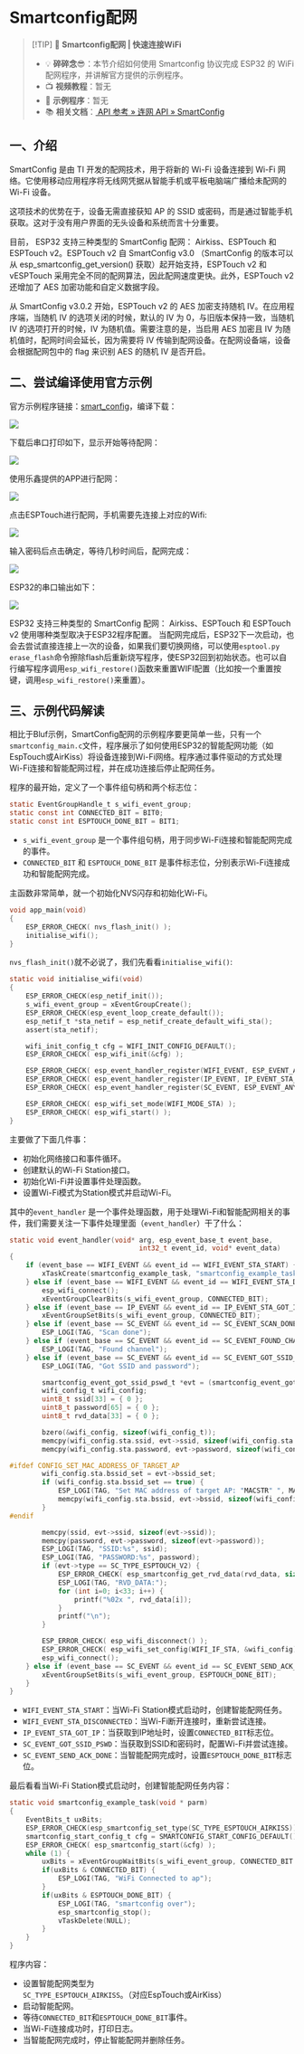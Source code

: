 # Smartconfig配网

> [!TIP] 🚀 **Smartconfig配网 | 快速连接WiFi**  
> - 💡 **碎碎念**😎：本节介绍如何使用 Smartconfig 协议完成 ESP32 的 WiFi 配网程序，并讲解官方提供的示例程序。  
> - 📺 **视频教程**：暂无  
> - 💾 **示例程序**：暂无  
> - 📚 **相关文档**：[ API 参考 » 连网 API » SmartConfig](https://docs.espressif.com/projects/esp-idf/zh_CN/v5.3.2/esp32/api-reference/network/esp_smartconfig.html?highlight=smartconfig)

## 一、介绍
SmartConfig 是由 TI 开发的配网技术，用于将新的 Wi-Fi 设备连接到 Wi-Fi 网络。它使用移动应用程序将无线网凭据从智能手机或平板电脑端广播给未配网的 Wi-Fi 设备。

这项技术的优势在于，设备无需直接获知 AP 的 SSID 或密码，而是通过智能手机获取。这对于没有用户界面的无头设备和系统而言十分重要。

目前， ESP32 支持三种类型的 SmartConfig 配网： Airkiss、ESPTouch 和 ESPTouch v2。ESPTouch v2 自 SmartConfig v3.0 （SmartConfig 的版本可以从 esp_smartconfig_get_version() 获取）起开始支持，ESPTouch v2 和 vESPTouch 采用完全不同的配网算法，因此配网速度更快。此外，ESPTouch v2 还增加了 AES 加密功能和自定义数据字段。

从 SmartConfig v3.0.2 开始，ESPTouch v2 的 AES 加密支持随机 IV。在应用程序端，当随机 IV 的选项关闭的时候，默认的 IV 为 0，与旧版本保持一致，当随机 IV 的选项打开的时候，IV 为随机值。需要注意的是，当启用 AES 加密且 IV 为随机值时，配网时间会延长，因为需要将 IV 传输到配网设备。在配网设备端，设备会根据配网包中的 flag 来识别 AES 的随机 IV 是否开启。
## 二、尝试编译使用官方示例

官方示例程序链接：[smart_config](https://github.com/espressif/esp-idf/tree/master/examples/wifi/smart_config)，编译下载：

![](attachments/Pasted%20image%2020250222114852.png)

下载后串口打印如下，显示开始等待配网：

![](attachments/Pasted%20image%2020250222114936.png)

使用乐鑫提供的APP进行配网：

![](attachments/Pasted%20image%2020250222115304.png)

点击ESPTouch进行配网，手机需要先连接上对应的Wifi:

![](attachments/Pasted%20image%2020250222115412.png)

输入密码后点击确定，等待几秒时间后，配网完成：

![](attachments/Pasted%20image%2020250222115451.png)

ESP32的串口输出如下：

![](attachments/Pasted%20image%2020250222115148.png)


ESP32 支持三种类型的 SmartConfig 配网： Airkiss、ESPTouch 和 ESPTouch v2  使用哪种类型取决于ESP32程序配置。
当配网完成后，ESP32下一次启动，也会去尝试直接连接上一次的设备，如果我们要切换网络，可以使用`esptool.py erase_flash`命令擦除flash后重新烧写程序，使ESP32回到初始状态。也可以自行编写程序调用`esp_wifi_restore()`函数来重置WIFI配置（比如按一个重置按键，调用`esp_wifi_restore()`来重置）。

## 三、示例代码解读

相比于Bluf示例，SmartConfig配网的示例程序要更简单一些，只有一个`smartconfig_main.c`文件，程序展示了如何使用ESP32的智能配网功能（如EspTouch或AirKiss）将设备连接到Wi-Fi网络。程序通过事件驱动的方式处理Wi-Fi连接和智能配网过程，并在成功连接后停止配网任务。

程序的最开始，定义了一个事件组句柄和两个标志位：

```c
static EventGroupHandle_t s_wifi_event_group;
static const int CONNECTED_BIT = BIT0;
static const int ESPTOUCH_DONE_BIT = BIT1;
```
- `s_wifi_event_group` 是一个事件组句柄，用于同步Wi-Fi连接和智能配网完成的事件。
- `CONNECTED_BIT` 和 `ESPTOUCH_DONE_BIT` 是事件标志位，分别表示Wi-Fi连接成功和智能配网完成。


主函数非常简单，就一个初始化NVS闪存和初始化Wi-Fi。

```c
void app_main(void)
{
    ESP_ERROR_CHECK( nvs_flash_init() );
    initialise_wifi();
}
```

`nvs_flash_init()`就不必说了，我们先看看`initialise_wifi()`:

```c
static void initialise_wifi(void)
{
    ESP_ERROR_CHECK(esp_netif_init());
    s_wifi_event_group = xEventGroupCreate();
    ESP_ERROR_CHECK(esp_event_loop_create_default());
    esp_netif_t *sta_netif = esp_netif_create_default_wifi_sta();
    assert(sta_netif);

    wifi_init_config_t cfg = WIFI_INIT_CONFIG_DEFAULT();
    ESP_ERROR_CHECK( esp_wifi_init(&cfg) );

    ESP_ERROR_CHECK( esp_event_handler_register(WIFI_EVENT, ESP_EVENT_ANY_ID, &event_handler, NULL) );
    ESP_ERROR_CHECK( esp_event_handler_register(IP_EVENT, IP_EVENT_STA_GOT_IP, &event_handler, NULL) );
    ESP_ERROR_CHECK( esp_event_handler_register(SC_EVENT, ESP_EVENT_ANY_ID, &event_handler, NULL) );

    ESP_ERROR_CHECK( esp_wifi_set_mode(WIFI_MODE_STA) );
    ESP_ERROR_CHECK( esp_wifi_start() );
}
```

主要做了下面几件事：

- 初始化网络接口和事件循环。
- 创建默认的Wi-Fi Station接口。
- 初始化Wi-Fi并设置事件处理函数。
- 设置Wi-Fi模式为Station模式并启动Wi-Fi。

其中的`event_handler` 是一个事件处理函数，用于处理Wi-Fi和智能配网相关的事件，我们需要关注一下事件处理里面（`event_handler`）干了什么：

```c
static void event_handler(void* arg, esp_event_base_t event_base,
                                int32_t event_id, void* event_data)
{
    if (event_base == WIFI_EVENT && event_id == WIFI_EVENT_STA_START) {
        xTaskCreate(smartconfig_example_task, "smartconfig_example_task", 4096, NULL, 3, NULL);
    } else if (event_base == WIFI_EVENT && event_id == WIFI_EVENT_STA_DISCONNECTED) {
        esp_wifi_connect();
        xEventGroupClearBits(s_wifi_event_group, CONNECTED_BIT);
    } else if (event_base == IP_EVENT && event_id == IP_EVENT_STA_GOT_IP) {
        xEventGroupSetBits(s_wifi_event_group, CONNECTED_BIT);
    } else if (event_base == SC_EVENT && event_id == SC_EVENT_SCAN_DONE) {
        ESP_LOGI(TAG, "Scan done");
    } else if (event_base == SC_EVENT && event_id == SC_EVENT_FOUND_CHANNEL) {
        ESP_LOGI(TAG, "Found channel");
    } else if (event_base == SC_EVENT && event_id == SC_EVENT_GOT_SSID_PSWD) {
        ESP_LOGI(TAG, "Got SSID and password");

        smartconfig_event_got_ssid_pswd_t *evt = (smartconfig_event_got_ssid_pswd_t *)event_data;
        wifi_config_t wifi_config;
        uint8_t ssid[33] = { 0 };
        uint8_t password[65] = { 0 };
        uint8_t rvd_data[33] = { 0 };

        bzero(&wifi_config, sizeof(wifi_config_t));
        memcpy(wifi_config.sta.ssid, evt->ssid, sizeof(wifi_config.sta.ssid));
        memcpy(wifi_config.sta.password, evt->password, sizeof(wifi_config.sta.password));

#ifdef CONFIG_SET_MAC_ADDRESS_OF_TARGET_AP
        wifi_config.sta.bssid_set = evt->bssid_set;
        if (wifi_config.sta.bssid_set == true) {
            ESP_LOGI(TAG, "Set MAC address of target AP: "MACSTR" ", MAC2STR(evt->bssid));
            memcpy(wifi_config.sta.bssid, evt->bssid, sizeof(wifi_config.sta.bssid));
        }
#endif

        memcpy(ssid, evt->ssid, sizeof(evt->ssid));
        memcpy(password, evt->password, sizeof(evt->password));
        ESP_LOGI(TAG, "SSID:%s", ssid);
        ESP_LOGI(TAG, "PASSWORD:%s", password);
        if (evt->type == SC_TYPE_ESPTOUCH_V2) {
            ESP_ERROR_CHECK( esp_smartconfig_get_rvd_data(rvd_data, sizeof(rvd_data)) );
            ESP_LOGI(TAG, "RVD_DATA:");
            for (int i=0; i<33; i++) {
                printf("%02x ", rvd_data[i]);
            }
            printf("\n");
        }

        ESP_ERROR_CHECK( esp_wifi_disconnect() );
        ESP_ERROR_CHECK( esp_wifi_set_config(WIFI_IF_STA, &wifi_config) );
        esp_wifi_connect();
    } else if (event_base == SC_EVENT && event_id == SC_EVENT_SEND_ACK_DONE) {
        xEventGroupSetBits(s_wifi_event_group, ESPTOUCH_DONE_BIT);
    }
}
```

- `WIFI_EVENT_STA_START`：当Wi-Fi Station模式启动时，创建智能配网任务。
- `WIFI_EVENT_STA_DISCONNECTED`：当Wi-Fi断开连接时，重新尝试连接。
- `IP_EVENT_STA_GOT_IP`：当获取到IP地址时，设置`CONNECTED_BIT`标志位。
- `SC_EVENT_GOT_SSID_PSWD`：当获取到SSID和密码时，配置Wi-Fi并尝试连接。
- `SC_EVENT_SEND_ACK_DONE`：当智能配网完成时，设置`ESPTOUCH_DONE_BIT`标志位。

最后看看当Wi-Fi Station模式启动时，创建智能配网任务内容：

```c
static void smartconfig_example_task(void * parm)
{
    EventBits_t uxBits;
    ESP_ERROR_CHECK(esp_smartconfig_set_type(SC_TYPE_ESPTOUCH_AIRKISS));
    smartconfig_start_config_t cfg = SMARTCONFIG_START_CONFIG_DEFAULT();
    ESP_ERROR_CHECK( esp_smartconfig_start(&cfg) );
    while (1) {
        uxBits = xEventGroupWaitBits(s_wifi_event_group, CONNECTED_BIT | ESPTOUCH_DONE_BIT, true, false, portMAX_DELAY);
        if(uxBits & CONNECTED_BIT) {
            ESP_LOGI(TAG, "WiFi Connected to ap");
        }
        if(uxBits & ESPTOUCH_DONE_BIT) {
            ESP_LOGI(TAG, "smartconfig over");
            esp_smartconfig_stop();
            vTaskDelete(NULL);
        }
    }
}
```

程序内容：
- 设置智能配网类型为`SC_TYPE_ESPTOUCH_AIRKISS`。（对应EspTouch或AirKiss）
- 启动智能配网。
- 等待`CONNECTED_BIT`和`ESPTOUCH_DONE_BIT`事件。
- 当Wi-Fi连接成功时，打印日志。
- 当智能配网完成时，停止智能配网并删除任务。